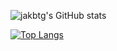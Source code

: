 ![jakbtg's GitHub stats](https://github-readme-stats.vercel.app/api?username=jakbtg&show_icons=true&theme=tokyonight&count_private=true)

[![Top Langs](https://github-readme-stats.vercel.app/api/top-langs/?username=jakbtg&layout=compact&theme=tokyonight&count_private=true)](https://github.com/anuraghazra/github-readme-stats)
